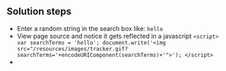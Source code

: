## Solution steps

- Enter a random string in the search box like: `hello`
- View page source and notice it gets reflected in a javascript
  `<script>
    var searchTerms = 'hello';
    document.write('<img src="/resources/images/tracker.gif?searchTerms='+encodeURIComponent(searchTerms)+'">');
  </script>`
- 
